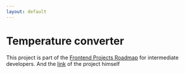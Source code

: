 ```yaml
---
layout: default
---
```

# Temperature converter

This project is part of the [Frontend Projects Roadmap](https://roadmap.sh/frontend/projects) for intermediate developers. And the [link](https://roadmap.sh/projects/temperature-converter) of the project himself 
